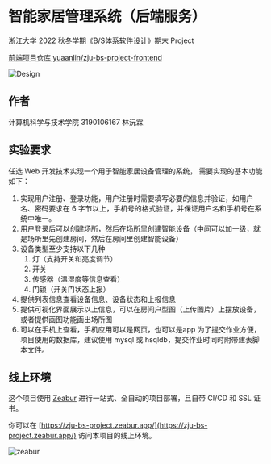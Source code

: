 # 智能家居管理系统（后端服务）

浙江大学 2022 秋冬学期《B/S体系软件设计》期末 Project

[前端项目仓库 yuaanlin/zju-bs-project-frontend](https://github.com/yuaanlin/zju-bs-project-frontend/)

![Design](https://github.com/yuaanlin/zju-bs-project-frontend/raw/main/public/og.png)

## 作者

计算机科学与技术学院 3190106167 林沅霖

## 实验要求

任选 Web 开发技术实现一个用于智能家居设备管理的系统， 需要实现的基本功能如下：

1. 实现用户注册、登录功能，用户注册时需要填写必要的信息并验证，如用户名、密码要求在
   6 字节以上，手机号的格式验证，并保证用户名和手机号在系统中唯一。
2. 用户登录后可以创建场所，然后在场所里创建智能设备（中间可以加一级，就是场所里先创建房间，然后在房间里创建智能设备）
3. 设备类型至少支持以下几种
    1. 灯（支持开关和亮度调节）
    2. 开关
    3. 传感器（温湿度等信息查看）
    4. 门锁（开关门状态上报）
4. 提供列表信息查看设备信息、设备状态和上报信息
5. 提供可视化界面展示以上信息，可以在房间户型图（上传图片）上摆放设备，或者提供画图功能画出场所图
6. 可以在手机上查看，手机应用可以是网页，也可以是app 为了提交作业方便，项目使用的数据库，建议使用
   mysql 或 hsqldb，提交作业时同时附带建表脚本文件。

## 线上环境

这个项目使用 [Zeabur](https://zeabur.com/home/) 进行一站式、全自动的项目部署，且自带 CI/CD 和 SSL 证书。

你可以在 [https://zju-bs-project.zeabur.app/](https://zju-bs-project.zeabur.app/) 访问本项目的线上环境。

![zeabur](https://i.imgur.com/GcZcux4.png)
